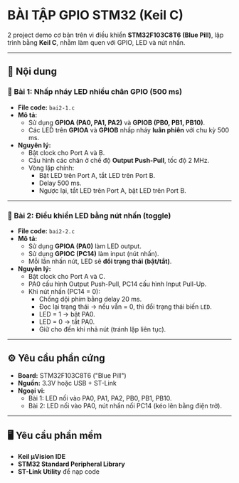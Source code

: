 #  BÀI TẬP GPIO STM32  (Keil C)

2 project demo cơ bản trên vi điều khiển **STM32F103C8T6 (Blue Pill)**, lập trình bằng **Keil C**, nhằm làm quen với GPIO, LED và nút nhấn.

---

## 📝 Nội dung

### 🔹 Bài 1: Nhấp nháy LED nhiều chân GPIO (500 ms)
- **File code:** `bai2-1.c`  
- **Mô tả:** 
  - Sử dụng **GPIOA (PA0, PA1, PA2)** và **GPIOB (PB0, PB1, PB10)**.  
  - Các LED trên **GPIOA** và **GPIOB** nhấp nháy **luân phiên** với chu kỳ 500 ms.  
- **Nguyên lý:**  
  - Bật clock cho Port A và B.  
  - Cấu hình các chân ở chế độ **Output Push-Pull**, tốc độ 2 MHz.  
  - Vòng lặp chính:  
    - Bật LED trên Port A, tắt LED trên Port B.  
    - Delay 500 ms.  
    - Ngược lại, tắt LED trên Port A, bật LED trên Port B.  

---

### 🔹 Bài 2: Điều khiển LED bằng nút nhấn (toggle)
- **File code:** `bai2-2.c`  
- **Mô tả:**  
  - Sử dụng **GPIOA (PA0)** làm LED output.  
  - Sử dụng **GPIOC (PC14)** làm input (nút nhấn).  
  - Mỗi lần nhấn nút, LED sẽ **đổi trạng thái (bật/tắt)**.  
- **Nguyên lý:**  
  - Bật clock cho Port A và C.  
  - PA0 cấu hình Output Push-Pull, PC14 cấu hình Input Pull-Up.  
  - Khi nút nhấn (PC14 = 0):  
    - Chống dội phím bằng delay 20 ms.  
    - Đọc lại trạng thái → nếu vẫn = 0, thì đổi trạng thái biến `LED`.  
    - LED = 1 → bật PA0.  
    - LED = 0 → tắt PA0.  
    - Giữ cho đến khi nhả nút (tránh lặp liên tục).  

---

## ⚙️ Yêu cầu phần cứng
- **Board:** STM32F103C8T6 ("Blue Pill")  
- **Nguồn:** 3.3V hoặc USB + ST-Link  
- **Ngoại vi:**
  - Bài 1: LED nối vào PA0, PA1, PA2, PB0, PB1, PB10.  
  - Bài 2: LED nối vào PA0, nút nhấn nối PC14 (kéo lên bằng điện trở).  

---

## 🖥️ Yêu cầu phần mềm
- **Keil µVision IDE**  
- **STM32 Standard Peripheral Library**  
- **ST-Link Utility** để nạp code  

